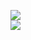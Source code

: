 [![](https://img.shields.io/badge/Made%20With-Github%20Spray-lightgrey.svg?style=for-the-badge&logo=github)](https://github.com/Annihil/github-spray#28045)  
[![](https://i.imgur.com/2DrTn0Z.gif)](https://github.com/Annihil/github-spray)